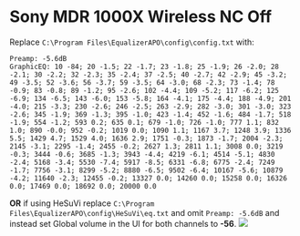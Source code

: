 # Sony MDR 1000X Wireless NC Off
Replace `C:\Program Files\EqualizerAPO\config\config.txt` with:
```
Preamp: -5.6dB
GraphicEQ: 10 -84; 20 -1.5; 22 -1.7; 23 -1.8; 25 -1.9; 26 -2.0; 28 -2.1; 30 -2.2; 32 -2.3; 35 -2.4; 37 -2.5; 40 -2.7; 42 -2.9; 45 -3.2; 49 -3.5; 52 -3.6; 56 -3.7; 59 -3.5; 64 -3.0; 68 -2.3; 73 -1.4; 78 -0.9; 83 -0.8; 89 -1.2; 95 -2.6; 102 -4.4; 109 -5.2; 117 -6.2; 125 -6.9; 134 -6.5; 143 -6.0; 153 -5.8; 164 -4.1; 175 -4.4; 188 -4.9; 201 -4.0; 215 -3.3; 230 -2.6; 246 -2.5; 263 -2.9; 282 -3.0; 301 -3.0; 323 -2.6; 345 -1.9; 369 -1.3; 395 -1.0; 423 -1.4; 452 -1.6; 484 -1.7; 518 -1.9; 554 -1.2; 593 0.2; 635 0.1; 679 -1.0; 726 -1.0; 777 1.1; 832 1.0; 890 -0.0; 952 -0.2; 1019 0.0; 1090 1.1; 1167 3.7; 1248 3.9; 1336 5.5; 1429 4.7; 1529 4.0; 1636 2.9; 1751 -0.3; 1873 -1.7; 2004 -2.3; 2145 -3.1; 2295 -1.4; 2455 -0.2; 2627 1.3; 2811 1.1; 3008 0.0; 3219 -0.3; 3444 -0.6; 3685 -1.3; 3943 -4.4; 4219 -6.1; 4514 -5.1; 4830 -2.4; 5168 -3.4; 5530 -7.4; 5917 -8.5; 6331 -6.8; 6775 -2.4; 7249 -1.7; 7756 -3.1; 8299 -5.2; 8880 -6.5; 9502 -6.4; 10167 -5.6; 10879 -4.2; 11640 -2.3; 12455 -0.2; 13327 0.0; 14260 0.0; 15258 0.0; 16326 0.0; 17469 0.0; 18692 0.0; 20000 0.0
```
**OR** if using HeSuVi replace `C:\Program Files\EqualizerAPO\config\HeSuVi\eq.txt` and omit `Preamp: -5.6dB` and instead set Global volume in the UI for both channels to **-56**.
![](https://raw.githubusercontent.com/jaakkopasanen/AutoEq/master/results/Sonoma%20Model%20One/innerfidelity/onear/Sony%20MDR%201000X%20Wireless%20NC%20Off/Sony%20MDR%201000X%20Wireless%20NC%20Off.png)